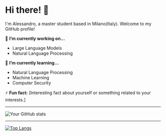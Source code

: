 # Hi there! 👋

I'm Alessandro, a master student based in Milano(Italy). Welcome to my GitHub profile!

🔭 **I’m currently working on...**
- Large Language Models
- Natural Language Processing

🌱 **I’m currently learning...**
- Natural Language Processing
- Machine Learning
- Computer Security

⚡ **Fun fact:**
[Interesting fact about yourself or something related to your interests.]

---

![Your GitHub stats](https://github-readme-stats.vercel.app/api?username=yourusername&show_icons=true&theme=radical)

---

[![Top Langs](https://github-readme-stats.vercel.app/api/top-langs/?username=yourusername&layout=compact)](https://github.com/yourusername)
